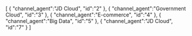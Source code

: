 [
	{
		"channel_agent":"JD Cloud",
		"id":"2"
	},
	{
		"channel_agent":"Government Cloud",
		"id":"3"
	},
	{
		"channel_agent":"E-commerce",
		"id":"4"
	},
	{
		"channel_agent":"Big Data",
		"id":"5"
	},
	{
		"channel_agent":"JD Cloud",
		"id":"7"
	}
]